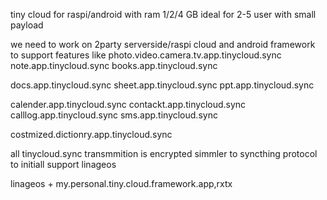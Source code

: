 tiny cloud for 
raspi/android with ram 1/2/4 GB
ideal for 2-5 user with small payload

we need to work on 2party serverside/raspi cloud and android framework to support features like 
photo.video.camera.tv.app.tinycloud.sync
note.app.tinycloud.sync
books.app.tinycloud.sync

docs.app.tinycloud.sync
sheet.app.tinycloud.sync
ppt.app.tinycloud.sync

calender.app.tinycloud.sync
contackt.app.tinycloud.sync
calllog.app.tinycloud.sync
sms.app.tinycloud.sync
 
costmized.dictionry.app.tinycloud.sync

all tinycloud.sync transmmition is encrypted simmler to syncthing protocol 
to initiall support linageos

linageos + my.personal.tiny.cloud.framework.app,rxtx


